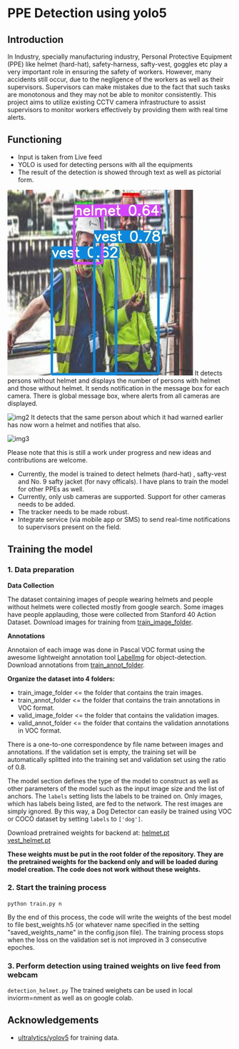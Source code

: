 # PPE Detection using yolo5

## Introduction
In Industry, specially manufacturing industry, Personal Protective Equipment (PPE) like helmet (hard-hat), safety-harness, safty-vest, goggles etc play a very important role in ensuring the safety of workers. However, many accidents still occur, due to the negligence of the workers as well as their supervisors. Supervisors can make mistakes due to the fact that such tasks are monotonous and they may not be able to monitor consistently. This project aims to utilize existing CCTV camera infrastructure to assist supervisors to monitor workers effectively by providing them with real time alerts.

## Functioning
* Input is taken from Live feed
* YOLO is used for detecting persons with all the equipments
* The result of the detection is showed through text as well as pictorial form.

![img1](results/10.jpg)
It detects persons without helmet and displays the number of persons with helmet and
those without helmet. It sends notification in the message box for each camera. There is global
message box, where alerts from all cameras are displayed.

![img2](https://github.com/Priyanshu-rajput-01/SaftyHelmet_and_Vest_Classifier/results/14.jpg)
It detects that the same person about which it had warned earlier has now worn a
helmet and notifies that also.

![img3](https://github.com/Priyanshu-rajput-01/SaftyHelmet_and_Vest_Classifier/results/16.jpg)

Please note that this is still a work under progress and new ideas and contributions are welcome.
* Currently, the model is trained to detect helmets (hard-hat) , safty-vest and No. 9 safty jacket (for navy officals). I have plans to train the model for other PPEs as well.
* Currently, only usb cameras are supported. Support for other cameras needs to be added.
* The tracker needs to be made robust.
* Integrate service (via mobile app or SMS) to send real-time notifications to supervisors present on the field.


## Training the model

### 1. Data preparation

**Data Collection**

The dataset containing images of people wearing helmets and people without helmets were collected mostly from google search. Some images have people applauding, those were collected from Stanford 40 Action Dataset. Download images for training from [train_image_folder](https://drive.google.com/drive/folders/1b5ocFK8Z_plni0JL4gVhs3383V7Q9EYH?usp=sharing).

**Annotations**

Annotaion of each image was done in Pascal VOC format using the awesome lightweight annotation tool [LabelImg](https://github.com/tzutalin/labelImg) for object-detection. Download annotations from [train_annot_folder](https://drive.google.com/drive/folders/1u_s_kxq0x_fqtqgJn9nKC92ikrThMDru?usp=sharing).

**Organize the dataset into 4 folders:**
* train_image_folder <= the folder that contains the train images.
* train_annot_folder <= the folder that contains the train annotations in VOC format.
* valid_image_folder <= the folder that contains the validation images.
* valid_annot_folder <= the folder that contains the validation annotations in VOC format.

There is a one-to-one correspondence by file name between images and annotations. If the validation set is empty, the training set will be automatically splitted into the training set and validation set using the ratio of 0.8.


The model section defines the type of the model to construct as well as other parameters of the model such as the input image size and the list of anchors. The `labels` setting lists the labels to be trained on. Only images, which has labels being listed, are fed to the network. The rest images are simply ignored. By this way, a Dog Detector can easily be trained using VOC or COCO dataset by setting `labels` to `['dog']`.

Download pretrained weights for backend at:
[helmet.pt](https://drive.google.com/file/d/189wETsNGWN8TwZpmQHFBFSzhag30LrjV/view?usp=sharing)<br>
[vest_helmet.pt](https://drive.google.com/file/d/1VzkhAU5UPXun3pfx5yllo7TV20hHU8Th/view?usp=sharing)

**These weights must be put in the root folder of the repository. They are the pretrained weights for the backend only and will be loaded during model creation. The code does not work without these weights.**





### 2. Start the training process

`python train.py n`

By the end of this process, the code will write the weights of the best model to file best_weights.h5 (or whatever name specified in the setting "saved_weights_name" in the config.json file). The training process stops when the loss on the validation set is not improved in 3 consecutive epoches.
 
 ### 3. Perform detection using trained weights on live feed from webcam
 `detection_helmet.py`
 The trained weighets can be used in local inviorm=nment as well as on google colab.


## Acknowledgements

* [ultralytics/yolov5](https://github.com/ultralytics/yolov5) for training data.

